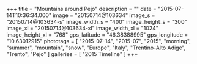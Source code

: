 +++
title = "Mountains around Pejo"
description = ""
date = "2015-07-14T10:36:34.000"
image = "20150714@103634"
image_s = "20150714@103634-s"
image_width_s = "400"
image_height_s = "300"
image_xl = "20150714@103634-xl"
image_width_xl = "1024"
image_height_xl = "768"
gps_latitude = "46.38388995"
gps_longitude = "10.63012915"
phototags = [ "2015-07-14", "2015-07", "2015", "morning", "summer", "mountain", "snow", "Europe", "Italy", "Trentino-Alto Adige", "Trento", "Pejo" ]
galleries = [ "2015 Timeline" ]
+++
